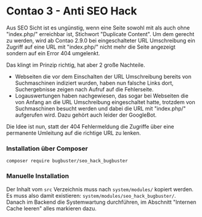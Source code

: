 Contao 3 - Anti SEO Hack
========================

Aus SEO Sicht ist es ungünstig, wenn eine Seite sowohl mit als auch ohne "index.php/" erreichbar ist, Stichwort "Duplicate Content". Um dem gerecht zu werden, wird ab Contao 2.9.0 bei eingeschalteter URL Umschreibung ein Zugriff auf eine URL mit "index.php/" nicht mehr die Seite angezeigt sondern auf ein Error 404 umgelenkt.

Das klingt im Prinzip richtig, hat aber 2 große Nachteile.

* Webseiten die vor dem Einschalten der URL Umschreibung bereits von Suchmaschinen indiziert wurden, haben nun falsche Links dort, Suchergebnisse zeigen nach Aufruf auf die Fehlerseite.
* Logauswertungen haben nachgewiesen, das sogar bei Webseiten die von Anfang an die URL Umschreibung eingeschaltet hatte, trotzdem von Suchmaschinen besucht werden und dabei die URL mit "index.php/" aufgerufen wird. Dazu gehört auch leider der GoogleBot.

Die Idee ist nun, statt der 404 Fehlermeldung die Zugriffe über eine permanente Umleitung auf die richtige URL zu lenken.


### Installation über Composer

`composer require bugbuster/seo_hack_bugbuster`


### Manuelle Installation

Der Inhalt vom `src` Verzeichnis muss nach `system/modules/` kopiert werden. Es muss also damit existieren: `system/modules/seo_hack_bugbuster/`.
Danach im Backend die Systemwartung durchführen, im Abschnitt "Internen Cache leeren" alles markieren dazu.
